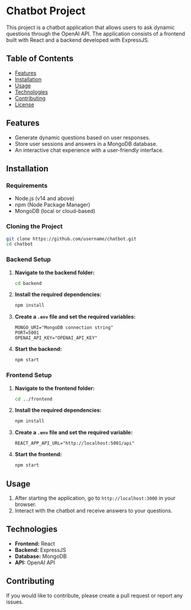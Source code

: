# Chatbot Project

This project is a chatbot application that allows users to ask dynamic questions through the OpenAI API. The application consists of a frontend built with React and a backend developed with ExpressJS.

## Table of Contents

- [Features](#features)
- [Installation](#installation)
- [Usage](#usage)
- [Technologies](#technologies)
- [Contributing](#contributing)
- [License](#license)

## Features

- Generate dynamic questions based on user responses.
- Store user sessions and answers in a MongoDB database.
- An interactive chat experience with a user-friendly interface.

## Installation

### Requirements

- Node.js (v14 and above)
- npm (Node Package Manager)
- MongoDB (local or cloud-based)

### Cloning the Project

```bash
git clone https://github.com/username/chatbot.git
cd chatbot
```

### Backend Setup

1. **Navigate to the backend folder:**

   ```bash
   cd backend
   ```

2. **Install the required dependencies:**

   ```bash
   npm install
   ```

3. **Create a `.env` file and set the required variables:**

   ```plaintext
   MONGO_URI="MongoDB connection string"
   PORT=5001
   OPENAI_API_KEY="OPENAI_API_KEY"
   ```

4. **Start the backend:**

   ```bash
   npm start
   ```

### Frontend Setup

1. **Navigate to the frontend folder:**

   ```bash
   cd ../frontend
   ```

2. **Install the required dependencies:**

   ```bash
   npm install
   ```

3. **Create a `.env` file and set the required variable:**

   ```plaintext
   REACT_APP_API_URL="http://localhost:5001/api"
   ```

4. **Start the frontend:**

   ```bash
   npm start
   ```

## Usage

1. After starting the application, go to `http://localhost:3000` in your browser.
2. Interact with the chatbot and receive answers to your questions.

## Technologies

- **Frontend:** React
- **Backend:** ExpressJS
- **Database:** MongoDB
- **API:** OpenAI API

## Contributing

If you would like to contribute, please create a pull request or report any issues.

